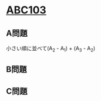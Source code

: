 # [ABC103](https://beta.atcoder.jp/contests/abc103)  
  
## A問題  
小さい順に並べて(A<sub>2</sub> - A<sub>1</sub>) + (A<sub>3</sub> - A<sub>2</sub>)  
  
## B問題  

## C問題  
